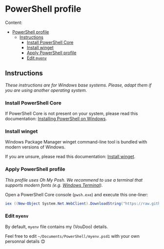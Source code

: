 # PowerShell profile

Content:

- [PowerShell profile](#powershell-profile)
  - [Instructions](#instructions)
    - [Install PowerShell Core](#install-powershell-core)
    - [Install winget](#install-winget)
    - [Apply PowerShell profile](#apply-powershell-profile)
    - [Edit `myenv`](#edit-myenv)

## Instructions

_These instructions are for Windows base systems._
_Please, adapt them if you are using another operating system._

### Install PowerShell Core

If PowerShell Core is not present on your system, please read this documentation:
[Installing PowerShell on Windows](https://docs.microsoft.com/en-us/powershell/scripting/install/installing-powershell-on-windows).

### Install winget

Windows Package Manager winget command-line tool is bundled with modern versions of Windows.

If you are unsure, please read this documentation:
[Install winget](https://docs.microsoft.com/en-us/windows/package-manager/winget/#install-winget).

### Apply PowerShell profile

_This profile uses Oh My Posh._
_We recommend to use a terminal that supports modern fonts (e.g. [Windows Terminal](https://github.com/microsoft/terminal))._

Open a PowerShell Core console (`pwsh.exe`) and execute this one-liner:

  ```ps1
  iex ((New-Object System.Net.WebClient).DownloadString("https://raw.githubusercontent.com/VouDoo/profiles/master/powershell/install.ps1"))
  ```

### Edit `myenv`

By default, `myenv` file contains my (VouDoo) details.

Feel free to edit `~/Documents/PowerShell/myenv.psd1` with your own personnal details 😊
